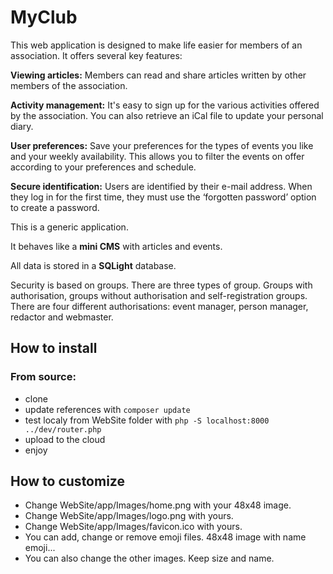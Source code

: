 # MyClub

This web application is designed to make life easier for members of an association. It offers several key features:

**Viewing articles:** Members can read and share articles written by other members of the association.

**Activity management:** It's easy to sign up for the various activities offered by the association. You can also retrieve an iCal file to update your personal diary.

**User preferences:** Save your preferences for the types of events you like and your weekly availability. This allows you to filter the events on offer according to your preferences and schedule.

**Secure identification:** Users are identified by their e-mail address. When they log in for the first time, they must use the ‘forgotten password’ option to create a password.


This is a generic application.

It behaves like a **mini CMS** with articles and events.

All data is stored in a **SQLight** database.

Security is based on groups. There are three types of group. Groups with authorisation, groups without authorisation and self-registration groups. There are four different authorisations: event manager, person manager, redactor and webmaster.

## How to install

### From source: 

- clone
- update references with ```composer update```
- test localy from WebSite folder with ```php -S localhost:8000 ../dev/router.php```
- upload to the cloud
- enjoy

## How to customize

- Change WebSite/app/Images/home.png with your 48x48 image.
- Change WebSite/app/Images/logo.png with yours.
- Change WebSite/app/Images/favicon.ico with yours.
- You can add, change or remove emoji files. 48x48 image with name emoji...
- You can also change the other images. Keep size and name.
